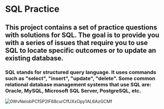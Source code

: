 # SQL Practice
## This project contains a set of practice questions with solutions for SQL. The goal is to provide you with a series of issues that require you to use SQL to locate specific outcomes or to update an existing database.
### SQL stands for structured query language. It uses commands such as "select", "insert", "update", "delete". Some common relational database management systems that use SQL are: Oracle, MySQL, Microsoft SQL Server, PostgreSQL, etc.
![0WvNeIobPCfSP2lF68curCffJXxOpy1AL6AzGCMf](https://user-images.githubusercontent.com/78149480/147872097-fde9ff9a-9adb-4753-b43d-0792943224f5.png)
